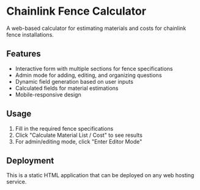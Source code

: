 # Chainlink Fence Calculator

A web-based calculator for estimating materials and costs for chainlink fence installations.

## Features

- Interactive form with multiple sections for fence specifications
- Admin mode for adding, editing, and organizing questions
- Dynamic field generation based on user inputs
- Calculated fields for material estimations
- Mobile-responsive design

## Usage

1. Fill in the required fence specifications
2. Click "Calculate Material List / Cost" to see results
3. For admin/editing mode, click "Enter Editor Mode"

## Deployment

This is a static HTML application that can be deployed on any web hosting service.
